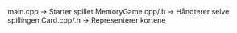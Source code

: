 main.cpp → Starter spillet
MemoryGame.cpp/.h → Håndterer selve spillingen
Card.cpp/.h → Representerer kortene